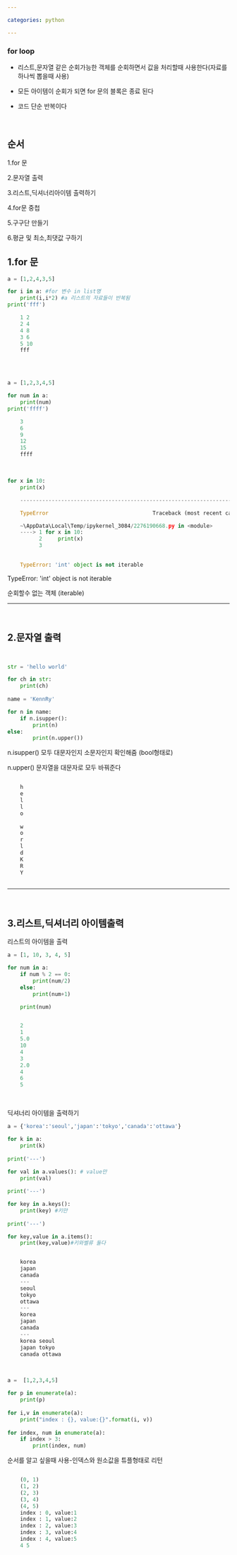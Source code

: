 ```yaml
---

categories: python

---
```



### for loop
- 리스트,문자열 같은 순회가능한 객체를 순회하면서 값을 처리할때 사용한다(자료를 하나씩 뽑을때 사용)

- 모든 아이템이 순회가 되면 for 문의 블록은 종료 된다


- 코드 단순 반복이다

&nbsp; 

순서
---
1.for 문

2.문자열 출력

3.리스트,딕셔너리아이템 출력하기

4.for문 중첩

5.구구단 만들기

6.평균 및 최소,최댓값 구하기

1.for 문
---

```python
a = [1,2,4,3,5]

for i in a: #for 변수 in list명
    print(i,i*2) #a 리스트의 자료들이 반복됨
print('fff')
```


```python
    1 2
    2 4
    4 8
    3 6
    5 10
    fff
```

&nbsp; 

```python

a = [1,2,3,4,5]

for num in a:
    print(num) 
print('ffff')

```
```python
    3
    6
    9
    12
    15
    ffff
```


&nbsp; 



```python
for x in 10:
    print(x)
```

```python
    ---------------------------------------------------------------------------

    TypeError                                 Traceback (most recent call last)

    ~\AppData\Local\Temp/ipykernel_3084/2276190668.py in <module>
    ----> 1 for x in 10:
          2     print(x)
          3 
    

    TypeError: 'int' object is not iterable
```

TypeError: 'int' object is not iterable 

순회할수 없는 객체 (iterable)

-----

&nbsp; 

2.문자열 출력
---

```python


str = 'hello world'

for ch in str:
    print(ch)
    
name = 'KennRy'  

for n in name:
    if n.isupper():
        print(n) 
else:
        print(n.upper()) 
```
n.isupper() 모두 대문자인지 소문자인지 확인해줌 (bool형태로)

n.upper() 문자열을 대문자로 모두 바꿔준다

```python

    h
    e
    l
    l
    o
     
    w
    o
    r
    l
    d
    K
    R
    Y
    
```

----
&nbsp; 

3.리스트,딕셔너리 아이템출력
---

리스트의 아이템을 출력

```python
a = [1, 10, 3, 4, 5]

for num in a:
    if num % 2 == 0:
        print(num/2)
    else:
        print(num+1)

    print(num)
```
```python

    2
    1
    5.0
    10
    4
    3
    2.0
    4
    6
    5
```

&nbsp; 

딕셔너리 아이템을 출력하기
```python
a = {'korea':'seoul','japan':'tokyo','canada':'ottawa'}

for k in a:
    print(k)
    
print('---')
    
for val in a.values(): # value만 
    print(val)

print('---')

for key in a.keys():
    print(key) #키만 
    
print('---')

for key,value in a.items():
    print(key,value)#키와벨류 둘다
```
```python

    korea
    japan
    canada
    ---
    seoul
    tokyo
    ottawa
    ---
    korea
    japan
    canada
    ---
    korea seoul
    japan tokyo
    canada ottawa
``` 

&nbsp; 

```python
a =  [1,2,3,4,5]

for p in enumerate(a): 
    print(p)
    
for i,v in enumerate(a):
    print("index : {}, value:{}".format(i, v))
    
for index, num in enumerate(a):
    if index > 3:
        print(index, num)


```
순서를 알고 싶을때 사용-인덱스와 원소값을 튜플형태로 리턴
```python

    (0, 1)
    (1, 2)
    (2, 3)
    (3, 4)
    (4, 5)
    index : 0, value:1
    index : 1, value:2
    index : 2, value:3
    index : 3, value:4
    index : 4, value:5
    4 5
    
```
